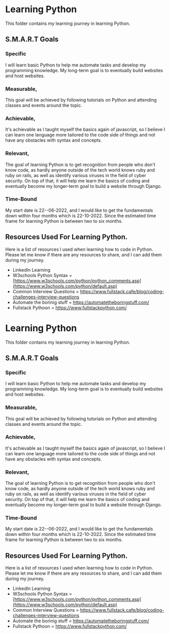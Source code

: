 # Learning Python

This folder contains my learning journey in learning Python. 

## S.M.A.R.T Goals

### Specific

I will learn basic Python to help me automate tasks and develop my programming knowledge. My long-term goal is to eventually build websites and host websites.

### Measurable, 

This goal will be achieved by following tutorials on Python and attending classes and events around the topic.

### Achievable, 

It's achievable as I taught myself the basics again of javascript, so I believe I can learn one language more tailored to the code side of things and not have any obstacles with syntax and concepts.

### Relevant, 

The goal of learning Python is to get recognition from people who don't know code, as hardly anyone outside of the tech world knows ruby and ruby on rails, as well as identify various viruses in the field of cyber security. On top of that, it will help me learn the basics of coding and eventually become my longer-term goal to build a website through Django.


### Time-Bound

My start date is 22--06-2022, and I would like to get the fundamentals down within four months which is 22-10-2022. Since the estimated time frame for learning Python is between two to six months.

## Resources Used For Learning Python.

Here is a list of resources I used when learning how to code in Python. Please let me know if there are any resources to share, and I can add them during my journey.

* LinkedIn Learning
* W3schools Python Syntax = [https://www.w3schools.com/python/python_comments.asp](https://www.w3schools.com/python/default.asp)
* Common Interview Questions = https://www.fullstack.cafe/blog/coding-challenges-interview-questions
* Automate the borinig stuff = https://automatetheboringstuff.com/
* Fullstack Pythoon = https://www.fullstackpython.com/


# Learning Python

This folder contains my learning journey in learning Python. 

## S.M.A.R.T Goals

### Specific

I will learn basic Python to help me automate tasks and develop my programming knowledge. My long-term goal is to eventually build websites and host websites.

### Measurable, 

This goal will be achieved by following tutorials on Python and attending classes and events around the topic.

### Achievable, 

It's achievable as I taught myself the basics again of javascript, so I believe I can learn one language more tailored to the code side of things and not have any obstacles with syntax and concepts.

### Relevant, 

The goal of learning Python is to get recognition from people who don't know code, as hardly anyone outside of the tech world knows ruby and ruby on rails, as well as identify various viruses in the field of cyber security. On top of that, it will help me learn the basics of coding and eventually become my longer-term goal to build a website through Django.


### Time-Bound

My start date is 22--06-2022, and I would like to get the fundamentals down within four months which is 22-10-2022. Since the estimated time frame for learning Python is between two to six months.

## Resources Used For Learning Python.

Here is a list of resources I used when learning how to code in Python. Please let me know if there are any resources to share, and I can add them during my journey.

* LinkedIn Learning
* W3schools Python Syntax = [https://www.w3schools.com/python/python_comments.asp](https://www.w3schools.com/python/default.asp)
* Common Interview Questions = https://www.fullstack.cafe/blog/coding-challenges-interview-questions
* Automate the borinig stuff = https://automatetheboringstuff.com/
* Fullstack Pythoon = https://www.fullstackpython.com/



